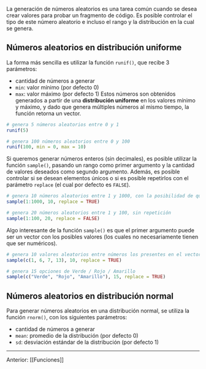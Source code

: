 La generación de números aleatorios es una tarea común cuando se desea crear valores para probar un fragmento de código. Es posible controlar el tipo de este número aleatorio e incluso el rango y la distribución en la cual se genera.


## Números aleatorios en distribución uniforme
La forma más sencilla es utilizar la función `runif()`, que recibe 3 parámetros:
- cantidad de números a generar
- `min`: valor mínimo (por defecto 0)
- `max`: valor máximo (por defecto 1)
Estos números son obtenidos generados a partir de una **distribución uniforme** en los valores mínimo y máximo, y dado que genera múltiples números al mismo tiempo, la función retorna un vector.
```r
# genera 5 números aleatorios entre 0 y 1
runif(5)

# genera 100 números aleatorios entre 0 y 100
runif(100, min = 0, max = 10)
```

Si queremos generar números enteros (sin decimales), es posible utilizar la función `sample()`, pasando un rango como primer argumento y la cantidad de valores deseados como segundo argumento. Además, es posible controlar si se desean elementos únicos o si es posible repetirlos con el parámetro `replace` (el cual por defecto es `FALSE`). 
```r
# genera 10 números aleatorios entre 1 y 1000, con la posibilidad de que estén repetidos
sample(1:1000, 10, replace = TRUE)

# genera 20 números aleatorios entre 1 y 100, sin repetición
sample(1:100, 20, replace = FALSE)
```

Algo interesante de la función `sample()` es que el primer argumento puede ser un vector con los posibles valores (los cuales no necesariamente tienen que ser numéricos).
```r
# genera 10 valores aleatorios entre números los presentes en el vector
sample(c(1, 6, 7, 13), 10, replace = TRUE)

# genera 15 opciones de Verde / Rojo / Amarillo
sample(c("Verde", "Rojo", "Amarillo"), 15, replace = TRUE)
```

## Números aleatorios en distribución normal
Para generar números aleatorios en una distribución normal, se utiliza la función `rnorm()`, con los siguientes parámetros:
- cantidad de números a generar
- `mean`: promedio de la distribución (por defecto 0)
- `sd`: desviación estándar de la distribución (por defecto 1)

---
Anterior: [[Funciones]]